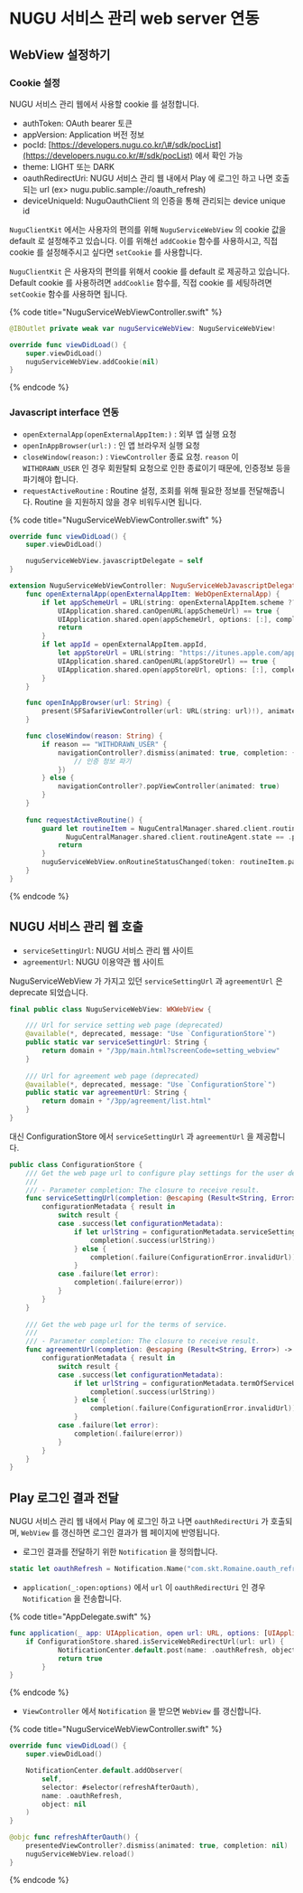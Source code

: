 # NUGU 서비스 관리 web server 연동

## WebView 설정하기

### Cookie 설정

NUGU 서비스 관리 웹에서 사용할 cookie 를 설정합니다.

* authToken: OAuth bearer 토큰
* appVersion: Application 버전 정보
* pocId: [https://developers.nugu.co.kr/\#/sdk/pocList](https://developers.nugu.co.kr/#/sdk/pocList) 에서 확인 가능
* theme: LIGHT 또는 DARK
* oauthRedirectUri: NUGU 서비스 관리 웹 내에서 Play 에 로그인 하고 나면 호출되는 url \(ex&gt; nugu.public.sample://oauth\_refresh\)
* deviceUniqueId: NuguOauthClient 의 인증을 통해 관리되는 device unique id

`NuguClientKit` 에서는 사용자의 편의를 위해 `NuguServiceWebView` 의 cookie 값을 default 로 설정해주고 있습니다. 이를 위해선 `addCookie` 함수를 사용하시고, 직접 cookie 를 설정해주시고 싶다면 `setCookie` 를 사용합니다.

`NuguClientKit` 은 사용자의 편의를 위해서 cookie 를 default 로 제공하고 있습니다. Default cookie 를 사용하려면 `addCooklie` 함수를, 직접 cookie 를 세팅하려면 `setCookie` 함수를 사용하면 됩니다.

{% code title="NuguServiceWebViewController.swift" %}
```swift
@IBOutlet private weak var nuguServiceWebView: NuguServiceWebView!

override func viewDidLoad() {
    super.viewDidLoad()
    nuguServiceWebView.addCookie(nil)
}
```
{% endcode %}

### Javascript interface 연동

* `openExternalApp(openExternalAppItem:)` : 외부 앱 실행 요청
* `openInAppBrowser(url:)` : 인 앱 브라우저 실행 요청
* `closeWindow(reason:)` : `ViewController` 종료 요청. `reason` 이 `WITHDRAWN_USER` 인 경우 회원탈퇴 요청으로 인한 종료이기 때문에, 인증정보 등을 파기해야 합니다.
* `requestActiveRoutine` : Routine 설정, 조회를 위해 필요한 정보를 전달해줍니다. Routine 을 지원하지 않을 경우 비워두시면 됩니다.

{% code title="NuguServiceWebViewController.swift" %}
```swift
override func viewDidLoad() {
    super.viewDidLoad()

    nuguServiceWebView.javascriptDelegate = self
}

extension NuguServiceWebViewController: NuguServiceWebJavascriptDelegate {
    func openExternalApp(openExternalAppItem: WebOpenExternalApp) {
        if let appSchemeUrl = URL(string: openExternalAppItem.scheme ?? ""),
            UIApplication.shared.canOpenURL(appSchemeUrl) == true {
            UIApplication.shared.open(appSchemeUrl, options: [:], completionHandler: nil)
            return
        }
        if let appId = openExternalAppItem.appId,
            let appStoreUrl = URL(string: "https://itunes.apple.com/app/" + appId + "?mt=8"),
            UIApplication.shared.canOpenURL(appStoreUrl) == true {
            UIApplication.shared.open(appStoreUrl, options: [:], completionHandler: nil)
        }
    }

    func openInAppBrowser(url: String) {
        present(SFSafariViewController(url: URL(string: url)!), animated: true, completion: nil)
    }

    func closeWindow(reason: String) {
        if reason == "WITHDRAWN_USER" {
            navigationController?.dismiss(animated: true, completion: {
                // 인증 정보 파기
            })
        } else {
            navigationController?.popViewController(animated: true)
        }
    }
    
    func requestActiveRoutine() {
        guard let routineItem = NuguCentralManager.shared.client.routineAgent.routineItem,
              NuguCentralManager.shared.client.routineAgent.state == .playing else {
            return
        }
        nuguServiceWebView.onRoutineStatusChanged(token: routineItem.payload.token, status: RoutineState.playing.routineActivity)
    }
}
```
{% endcode %}

## NUGU 서비스 관리 웹 호출

* `serviceSettingUrl`: NUGU 서비스 관리 웹 사이트
* `agreementUrl`: NUGU 이용약관 웹 사이트

NuguServiceWebView 가 가지고 있던 `serviceSettingUrl` 과 `agreementUrl` 은 deprecate 되었습니다.

```swift
final public class NuguServiceWebView: WKWebView {

    /// Url for service setting web page (deprecated)
    @available(*, deprecated, message: "Use `ConfigurationStore`")
    public static var serviceSettingUrl: String {
        return domain + "/3pp/main.html?screenCode=setting_webview"
    }
    
    /// Url for agreement web page (deprecated)
    @available(*, deprecated, message: "Use `ConfigurationStore`")
    public static var agreementUrl: String {
        return domain + "/3pp/agreement/list.html"
    }
}
```

대신 ConfigurationStore 에서 `serviceSettingUrl` 과 `agreementUrl` 을 제공합니다.

```swift
public class ConfigurationStore {
    /// Get the web page url to configure play settings for the user device.
    ///
    /// - Parameter completion: The closure to receive result.
    func serviceSettingUrl(completion: @escaping (Result<String, Error>) -> Void) {
        configurationMetadata { result in
            switch result {
            case .success(let configurationMetadata):
                if let urlString = configurationMetadata.serviceSetting {
                    completion(.success(urlString))
                } else {
                    completion(.failure(ConfigurationError.invalidUrl))
                }
            case .failure(let error):
                completion(.failure(error))
            }
        }
    }
    
    /// Get the web page url for the terms of service.
    ///
    /// - Parameter completion: The closure to receive result.
    func agreementUrl(completion: @escaping (Result<String, Error>) -> Void) {
        configurationMetadata { result in
            switch result {
            case .success(let configurationMetadata):
                if let urlString = configurationMetadata.termOfServiceUri {
                    completion(.success(urlString))
                } else {
                    completion(.failure(ConfigurationError.invalidUrl))
                }
            case .failure(let error):
                completion(.failure(error))
            }
        }
    }
}
```

## Play 로그인 결과 전달

NUGU 서비스 관리 웹 내에서 Play 에 로그인 하고 나면 `oauthRedirectUri` 가 호출되며, `WebView` 를 갱신하면 로그인 결과가 웹 페이지에 반영됩니다.

* 로그인 결과를 전달하기 위한 `Notification` 을 정의합니다.

```swift
static let oauthRefresh = Notification.Name("com.skt.Romaine.oauth_refresh")
```

* `application(_:open:options)` 에서 `url` 이 `oauthRedirectUri` 인 경우 `Notification` 을 전송합니다. 

{% code title="AppDelegate.swift" %}
```swift
func application(_ app: UIApplication, open url: URL, options: [UIApplication.OpenURLOptionsKey: Any] = [:]) -> Bool {
    if ConfigurationStore.shared.isServiceWebRedirectUrl(url: url) {
            NotificationCenter.default.post(name: .oauthRefresh, object: nil, userInfo: nil)
            return true
        }
}
```
{% endcode %}

* `ViewController` 에서 `Notification` 을 받으면 `WebView` 를 갱신합니다.

{% code title="NuguServiceWebViewController.swift" %}
```swift
override func viewDidLoad() {
    super.viewDidLoad()

    NotificationCenter.default.addObserver(
        self,
        selector: #selector(refreshAfterOauth),
        name: .oauthRefresh,
        object: nil
    )
}

@objc func refreshAfterOauth() {
    presentedViewController?.dismiss(animated: true, completion: nil)
    nuguServiceWebView.reload()
}
```
{% endcode %}

